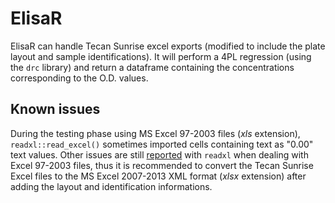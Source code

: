# ElisaR

ElisaR can handle Tecan Sunrise excel exports (modified to include the plate layout and sample identifications). It will perform a 4PL regression (using the `drc` library) and return a dataframe containing the concentrations corresponding to the O.D. values.

## Known issues

During the testing phase using MS Excel 97-2003 files (*xls* extension), `readxl::read_excel()` sometimes imported cells containing text as "0.00" text values. Other issues are still [reported](https://github.com/hadley/readxl/issues) with `readxl` when dealing with Excel 97-2003 files, thus it is recommended to convert the Tecan Sunrise Excel files to the MS Excel 2007-2013 XML format (*xlsx* extension) after adding the layout and identification informations.
